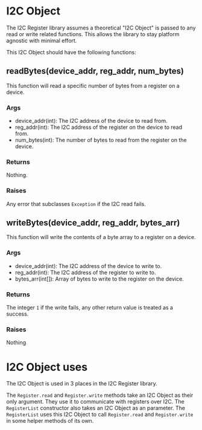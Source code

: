 # I2C Object
The I2C Register library assumes a theoretical "I2C Object" is passed to any read or write related functions. This 
allows the library to stay platform agnostic with minimal effort. 

This I2C Object should have the following functions:
## readBytes(device_addr, reg_addr, num_bytes)
This function will read a specific number of bytes from a register on a device.

### Args
- device_addr(int): The I2C address of the device to read from.
- reg_addr(int): The I2C address of the register on the device to read from.
- num_bytes(int): The number of bytes to read from the register on the device.

### Returns
Nothing.

### Raises
Any error that subclasses `Exception` if the I2C read fails.

## writeBytes(device_addr, reg_addr, bytes_arr)
This function will write the contents of a byte array to a register on a device.

### Args
- device_addr(int): The I2C address of the device to write to.
- reg_addr(int): The I2C address of the register to write to.
- bytes_arr(int[]): Array of bytes to write to the register on the device.

### Returns
The integer `1` if the write fails, any other return value is treated as a success.

### Raises
Nothing

# I2C Object uses
The I2C Object is used in 3 places in the I2C Register library. 

The `Register.read` and `Register.write` methods take an I2C Object as their only argument. They use it to communicate 
with registers over I2C. The `RegisterList` constructor also takes an I2C Object as an parameter. The `RegisterList` uses 
this I2C Object to call `Register.read` and `Register.write` in some helper methods of its own. 
